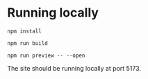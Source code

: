 # Running locally

`npm install`

`npm run build`

`npm run preview -- --open`

The site should be running locally at port 5173.
